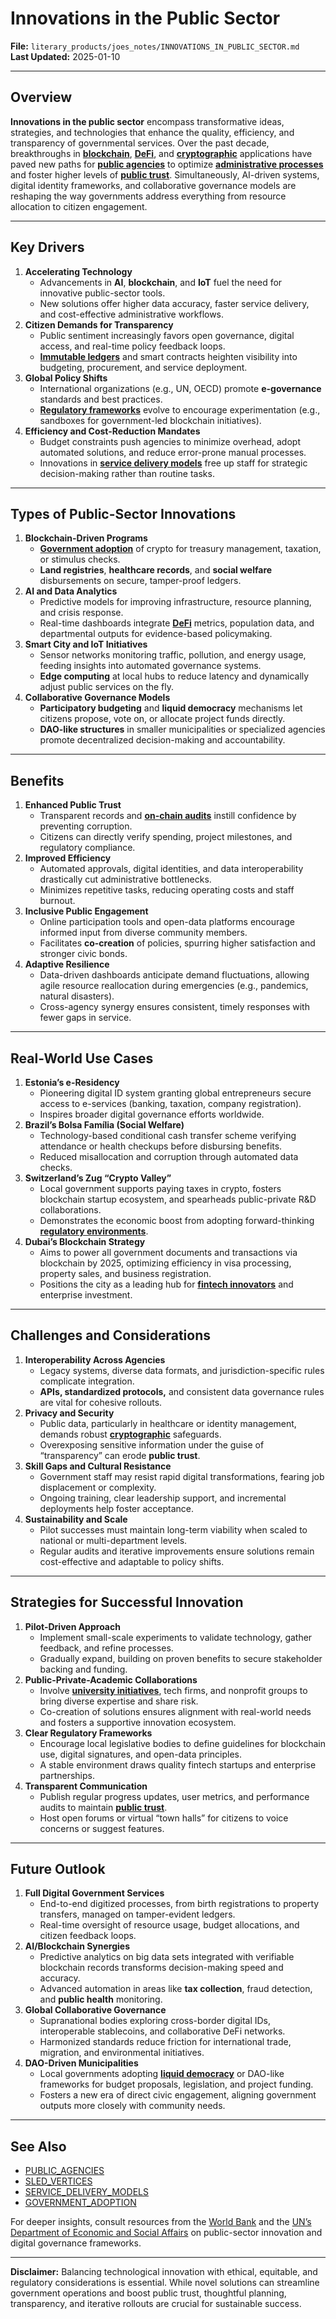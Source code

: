 # Innovations in the Public Sector

**File:** `literary_products/joes_notes/INNOVATIONS_IN_PUBLIC_SECTOR.md`\
**Last Updated:** 2025-01-10

***

## Overview

**Innovations in the public sector** encompass transformative ideas, strategies, and technologies that enhance the quality, efficiency, and transparency of governmental services. Over the past decade, breakthroughs in [**blockchain**](../crypto_economics/bitcoin_basics.md), [**DeFi**](../crypto/defi_intro.md), and [**cryptographic**](../crypto/cryptography_basics.md) applications have paved new paths for [**public agencies**](../misc/public_agencies.md) to optimize [**administrative processes**](../misc/administrative_processes.md) and foster higher levels of [**public trust**](../misc/public_trust.md). Simultaneously, AI-driven systems, digital identity frameworks, and collaborative governance models are reshaping the way governments address everything from resource allocation to citizen engagement.

***

## Key Drivers

1. **Accelerating Technology**
   * Advancements in **AI**, **blockchain**, and **IoT** fuel the need for innovative public-sector tools.
   * New solutions offer higher data accuracy, faster service delivery, and cost-effective administrative workflows.
2. **Citizen Demands for Transparency**
   * Public sentiment increasingly favors open governance, digital access, and real-time policy feedback loops.
   * [**Immutable ledgers**](../crypto/cryptography_basics.md) and smart contracts heighten visibility into budgeting, procurement, and service deployment.
3. **Global Policy Shifts**
   * International organizations (e.g., UN, OECD) promote **e-governance** standards and best practices.
   * [**Regulatory frameworks**](../governance/regulatory_frameworks.md) evolve to encourage experimentation (e.g., sandboxes for government-led blockchain initiatives).
4. **Efficiency and Cost-Reduction Mandates**
   * Budget constraints push agencies to minimize overhead, adopt automated solutions, and reduce error-prone manual processes.
   * Innovations in [**service delivery models**](../ai/service_delivery_models.md) free up staff for strategic decision-making rather than routine tasks.

***

## Types of Public-Sector Innovations

1. **Blockchain-Driven Programs**
   * [**Government adoption**](../misc/government_adoption.md) of crypto for treasury management, taxation, or stimulus checks.
   * **Land registries**, **healthcare records**, and **social welfare** disbursements on secure, tamper-proof ledgers.
2. **AI and Data Analytics**
   * Predictive models for improving infrastructure, resource planning, and crisis response.
   * Real-time dashboards integrate [**DeFi**](../crypto/defi_intro.md) metrics, population data, and departmental outputs for evidence-based policymaking.
3. **Smart City and IoT Initiatives**
   * Sensor networks monitoring traffic, pollution, and energy usage, feeding insights into automated governance systems.
   * **Edge computing** at local hubs to reduce latency and dynamically adjust public services on the fly.
4. **Collaborative Governance Models**
   * **Participatory budgeting** and **liquid democracy** mechanisms let citizens propose, vote on, or allocate project funds directly.
   * **DAO-like structures** in smaller municipalities or specialized agencies promote decentralized decision-making and accountability.

***

## Benefits

1. **Enhanced Public Trust**
   * Transparent records and [**on-chain audits**](../BLOCKCHAIN_TRANSPARENCY.md) instill confidence by preventing corruption.
   * Citizens can directly verify spending, project milestones, and regulatory compliance.
2. **Improved Efficiency**
   * Automated approvals, digital identities, and data interoperability drastically cut administrative bottlenecks.
   * Minimizes repetitive tasks, reducing operating costs and staff burnout.
3. **Inclusive Public Engagement**
   * Online participation tools and open-data platforms encourage informed input from diverse community members.
   * Facilitates **co-creation** of policies, spurring higher satisfaction and stronger civic bonds.
4. **Adaptive Resilience**
   * Data-driven dashboards anticipate demand fluctuations, allowing agile resource reallocation during emergencies (e.g., pandemics, natural disasters).
   * Cross-agency synergy ensures consistent, timely responses with fewer gaps in service.

***

## Real-World Use Cases

1. **Estonia’s e-Residency**
   * Pioneering digital ID system granting global entrepreneurs secure access to e-services (banking, taxation, company registration).
   * Inspires broader digital governance efforts worldwide.
2. **Brazil’s Bolsa Família (Social Welfare)**
   * Technology-based conditional cash transfer scheme verifying attendance or health checkups before disbursing benefits.
   * Reduced misallocation and corruption through automated data checks.
3. **Switzerland’s Zug “Crypto Valley”**
   * Local government supports paying taxes in crypto, fosters blockchain startup ecosystem, and spearheads public-private R\&D collaborations.
   * Demonstrates the economic boost from adopting forward-thinking [**regulatory environments**](../governance/regulatory_environments.md).
4. **Dubai’s Blockchain Strategy**
   * Aims to power all government documents and transactions via blockchain by 2025, optimizing efficiency in visa processing, property sales, and business registration.
   * Positions the city as a leading hub for [**fintech innovators**](../FINTECH_INNOVATORS.md) and enterprise investment.

***

## Challenges and Considerations

1. **Interoperability Across Agencies**
   * Legacy systems, diverse data formats, and jurisdiction-specific rules complicate integration.
   * **APIs, standardized protocols,** and consistent data governance rules are vital for cohesive rollouts.
2. **Privacy and Security**
   * Public data, particularly in healthcare or identity management, demands robust [**cryptographic**](../crypto/cryptography_basics.md) safeguards.
   * Overexposing sensitive information under the guise of “transparency” can erode **public trust**.
3. **Skill Gaps and Cultural Resistance**
   * Government staff may resist rapid digital transformations, fearing job displacement or complexity.
   * Ongoing training, clear leadership support, and incremental deployments help foster acceptance.
4. **Sustainability and Scale**
   * Pilot successes must maintain long-term viability when scaled to national or multi-department levels.
   * Regular audits and iterative improvements ensure solutions remain cost-effective and adaptable to policy shifts.

***

## Strategies for Successful Innovation

1. **Pilot-Driven Approach**
   * Implement small-scale experiments to validate technology, gather feedback, and refine processes.
   * Gradually expand, building on proven benefits to secure stakeholder backing and funding.
2. **Public-Private-Academic Collaborations**
   * Involve [**university initiatives**](../misc/university_initiatives.md), tech firms, and nonprofit groups to bring diverse expertise and share risk.
   * Co-creation of solutions ensures alignment with real-world needs and fosters a supportive innovation ecosystem.
3. **Clear Regulatory Frameworks**
   * Encourage local legislative bodies to define guidelines for blockchain use, digital signatures, and open-data principles.
   * A stable environment draws quality fintech startups and enterprise partnerships.
4. **Transparent Communication**
   * Publish regular progress updates, user metrics, and performance audits to maintain [**public trust**](../misc/public_trust.md).
   * Host open forums or virtual “town halls” for citizens to voice concerns or suggest features.

***

## Future Outlook

1. **Full Digital Government Services**
   * End-to-end digitized processes, from birth registrations to property transfers, managed on tamper-evident ledgers.
   * Real-time oversight of resource usage, budget allocations, and citizen feedback loops.
2. **AI/Blockchain Synergies**
   * Predictive analytics on big data sets integrated with verifiable blockchain records transforms decision-making speed and accuracy.
   * Advanced automation in areas like **tax collection**, fraud detection, and **public health** monitoring.
3. **Global Collaborative Governance**
   * Supranational bodies exploring cross-border digital IDs, interoperable stablecoins, and collaborative DeFi networks.
   * Harmonized standards reduce friction for international trade, migration, and environmental initiatives.
4. **DAO-Driven Municipalities**
   * Local governments adopting [**liquid democracy**](../ai/governance_models.md#liquid-democracy) or DAO-like frameworks for budget proposals, legislation, and project funding.
   * Fosters a new era of direct civic engagement, aligning government outputs more closely with community needs.

***

## See Also

* [PUBLIC\_AGENCIES](../misc/public_agencies.md)
* [SLED\_VERTICES](../misc/sled_vertices.md)
* [SERVICE\_DELIVERY\_MODELS](../ai/service_delivery_models.md)
* [GOVERNMENT\_ADOPTION](../misc/government_adoption.md)

For deeper insights, consult resources from the [World Bank](https://www.worldbank.org/) and the [UN’s Department of Economic and Social Affairs](https://www.un.org/development/desa/) on public-sector innovation and digital governance frameworks.

***

**Disclaimer:** Balancing technological innovation with ethical, equitable, and regulatory considerations is essential. While novel solutions can streamline government operations and boost public trust, thoughtful planning, transparency, and iterative rollouts are crucial for sustainable success.
